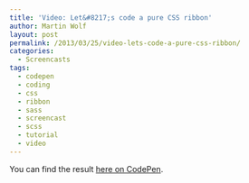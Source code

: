 ```yaml
---
title: 'Video: Let&#8217;s code a pure CSS ribbon'
author: Martin Wolf
layout: post
permalink: /2013/03/25/video-lets-code-a-pure-css-ribbon/
categories:
  - Screencasts
tags:
  - codepen
  - coding
  - css
  - ribbon
  - sass
  - screencast
  - scss
  - tutorial
  - video
---
```

You can find the result [here on CodePen][1].

 [1]: http://codepen.io/martinwolf/pen/zJxyc